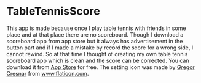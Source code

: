 # TableTennisScore
This app is made because once I play table tennis with friends in some place and at that place there are no scoreboard. Though I download a scoreboard app from app store but it always has advertisement in the button part and if I made a mistake by record the score for a wrong side, I cannot rewind.  So at that time I thought of creating my own table tennis scoreboard app which is clean and the score can be corrected.
You can download it from [App Store](https://itunes.apple.com/jp/app/simple-table-tennis-scoreboard/id1341384517?mt=8) for free.
The setting icon was made by [Gregor Cresnar](https://www.flaticon.com/authors/gregor-cresnar) from www.flaticon.com.
